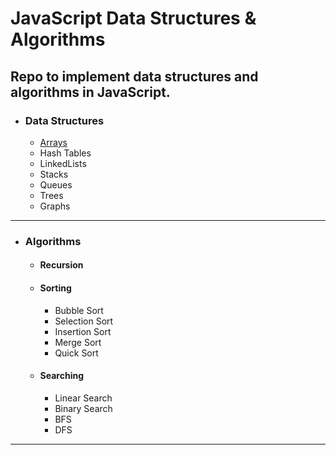 # JavaScript Data Structures & Algorithms

Repo to implement data structures and algorithms in JavaScript.
------------
- ### Data Structures
    - [Arrays](https://github.com/dylanbuchi/javascript-data-structures-algorithms/blob/main/arrays/myarray.js)
    - Hash Tables
    - LinkedLists
    - Stacks
    - Queues
    - Trees
    - Graphs
-------------
- ### Algorithms
    - #### Recursion
    - #### Sorting
        - Bubble Sort
        - Selection Sort
        - Insertion Sort
        - Merge Sort
        - Quick Sort
    - #### Searching
        - Linear Search
        - Binary Search
        - BFS
        - DFS
---------------

